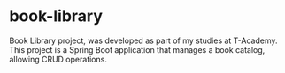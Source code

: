# book-library
Book Library  project, was developed as part of my studies at T-Academy. This project is a Spring Boot application that manages a book catalog, allowing CRUD operations.
